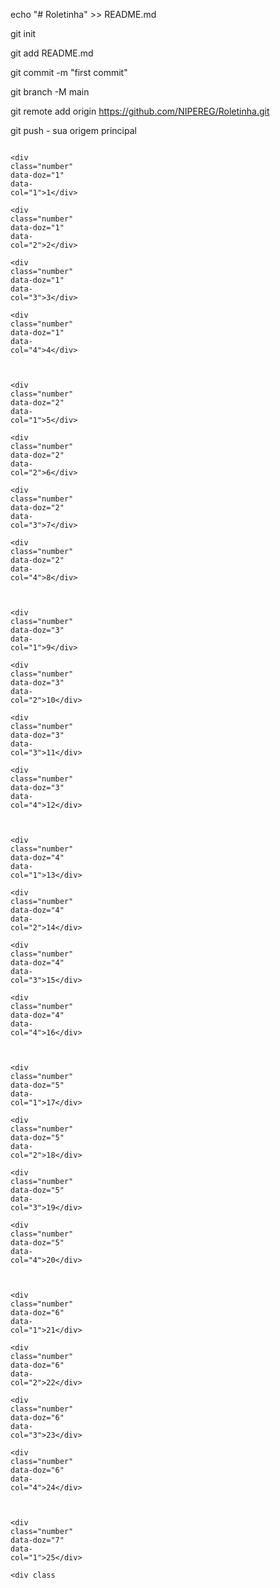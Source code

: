 echo "# Roletinha" >> README.md 

git init 

git add README.md 

git commit -m "first commit" 

git branch -M main 

git remote add origin https://github.com/NIPEREG/Roletinha.git

 git push - sua origem principal
 <!DOCTYPE html>

<html>

<head>

  <title>Tabuleiro de Roleta</title>

  <style>

    .roulette-board {

      display: grid;

      grid-template-columns: repeat(4, 1fr);

      grid-gap: 10px;

    }

    

    .number {

      display: flex;

      justify-content: center;

      align-items: center;

      width: 50px;

      height: 50px;

      background-color: lightgray;

      border-radius: 50%;

      cursor: pointer;

    }

    

    .number.selected {

      background-color: red;

      color: white;

    }

  </style>

</head>

<body>

  <div class="roulette-board">

    <div class="number" data-doz="1" data-col="1">1</div>

    <div class="number" data-doz="1" data-col="2">2</div>

    <div class="number" data-doz="1" data-col="3">3</div>

    <div class="number" data-doz="1" data-col="4">4</div>

    

    <div class="number" data-doz="2" data-col="1">5</div>

    <div class="number" data-doz="2" data-col="2">6</div>

    <div class="number" data-doz="2" data-col="3">7</div>

    <div class="number" data-doz="2" data-col="4">8</div>

    

    <div class="number" data-doz="3" data-col="1">9</div>

    <div class="number" data-doz="3" data-col="2">10</div>

    <div class="number" data-doz="3" data-col="3">11</div>

    <div class="number" data-doz="3" data-col="4">12</div>

    

    <div class="number" data-doz="4" data-col="1">13</div>

    <div class="number" data-doz="4" data-col="2">14</div>

    <div class="number" data-doz="4" data-col="3">15</div>

    <div class="number" data-doz="4" data-col="4">16</div>

    

    <div class="number" data-doz="5" data-col="1">17</div>

    <div class="number" data-doz="5" data-col="2">18</div>

    <div class="number" data-doz="5" data-col="3">19</div>

    <div class="number" data-doz="5" data-col="4">20</div>

    

    <div class="number" data-doz="6" data-col="1">21</div>

    <div class="number" data-doz="6" data-col="2">22</div>

    <div class="number" data-doz="6" data-col="3">23</div>

    <div class="number" data-doz="6" data-col="4">24</div>

    

    <div class="number" data-doz="7" data-col="1">25</div>

    <div class
